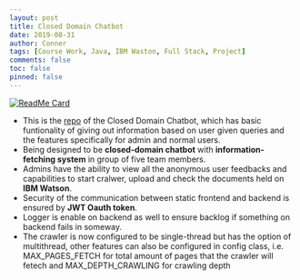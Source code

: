 ```yaml
---
layout: post
title: Closed Domain Chatbot
date: 2019-08-31
author: Conner
tags: [Course Work, Java, IBM Waston, Full Stack, Project]
comments: false
toc: false
pinned: false
---
```


[![ReadMe Card](https://github-readme-stats.vercel.app/api/pin/?username=Connerrrrr&repo=Closed-Domain-Chatbot)](https://github.com/Connerrrrr/Closed-Domain-Chatbot)

* This is the [repo](https://github.com/Connerrrrr/Closed-Domain-Chatbot) of the Closed Domain Chatbot, which has basic funtionality of giving out information based on user given queries and the features specifically for admin and normal users.
* Being designed to be __closed-domain chatbot__ with __information-fetching system__ in group of five team members.
* Admins have the ability to view all the anonymous user feedbacks and capabilities to start cralwer, upload and check the documents held on __IBM Watson__.
* Security of the communication between static frontend and backend is ensured by __JWT Oauth token__.
* Logger is enable on backend as well to ensure backlog if something on backend fails in someway.
* The crawler is now configured to be single-thread but has the option of multithread, other features can also be configured in config class, i.e. MAX_PAGES_FETCH for total amount of pages that the crawler will fetech and MAX_DEPTH_CRAWLING for crawling depth
